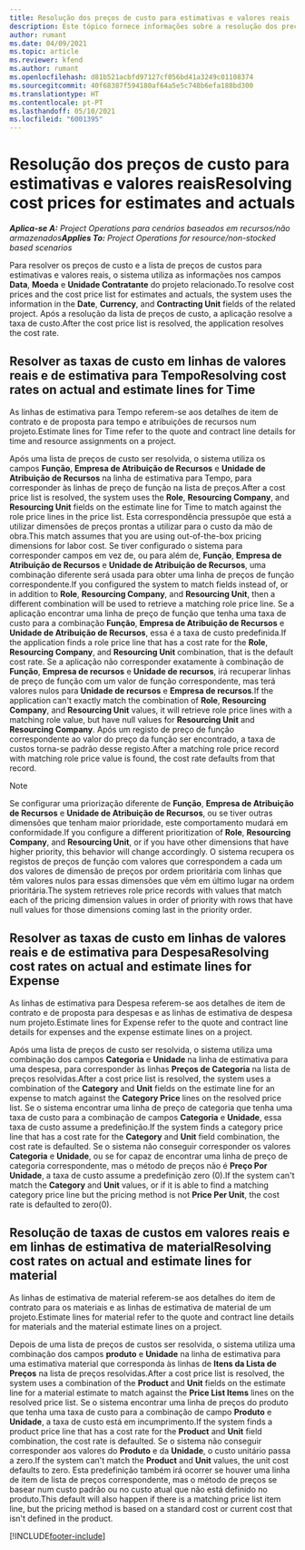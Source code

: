 ```yaml
---
title: Resolução dos preços de custo para estimativas e valores reais
description: Este tópico fornece informações sobre a resolução dos preços de custo para estimativas e valores reais.
author: rumant
ms.date: 04/09/2021
ms.topic: article
ms.reviewer: kfend
ms.author: rumant
ms.openlocfilehash: d81b521acbfd97127cf056bd41a3249c01108374
ms.sourcegitcommit: 40f68387f594180af64a5e5c748b6efa188bd300
ms.translationtype: HT
ms.contentlocale: pt-PT
ms.lasthandoff: 05/10/2021
ms.locfileid: "6001395"
---
```

# <a name="resolving-cost-prices-for-estimates-and-actuals"></a><span data-ttu-id="a744c-103">Resolução dos preços de custo para estimativas e valores reais</span><span class="sxs-lookup"><span data-stu-id="a744c-103">Resolving cost prices for estimates and actuals</span></span>

<span data-ttu-id="a744c-104">_**Aplica-se A:** Project Operations para cenários baseados em recursos/não armazenados_</span><span class="sxs-lookup"><span data-stu-id="a744c-104">_**Applies To:** Project Operations for resource/non-stocked based scenarios_</span></span>

<span data-ttu-id="a744c-105">Para resolver os preços de custo e a lista de preços de custos para estimativas e valores reais, o sistema utiliza as informações nos campos **Data**, **Moeda** e **Unidade Contratante** do projeto relacionado.</span><span class="sxs-lookup"><span data-stu-id="a744c-105">To resolve cost prices and the cost price list for estimates and actuals, the system uses the information in the **Date**, **Currency**, and **Contracting Unit** fields of the related project.</span></span> <span data-ttu-id="a744c-106">Após a resolução da lista de preços de custo, a aplicação resolve a taxa de custo.</span><span class="sxs-lookup"><span data-stu-id="a744c-106">After the cost price list is resolved, the application resolves the cost rate.</span></span>

## <a name="resolving-cost-rates-on-actual-and-estimate-lines-for-time"></a><span data-ttu-id="a744c-107">Resolver as taxas de custo em linhas de valores reais e de estimativa para Tempo</span><span class="sxs-lookup"><span data-stu-id="a744c-107">Resolving cost rates on actual and estimate lines for Time</span></span>

<span data-ttu-id="a744c-108">As linhas de estimativa para Tempo referem-se aos detalhes de item de contrato e de proposta para tempo e atribuições de recursos num projeto.</span><span class="sxs-lookup"><span data-stu-id="a744c-108">Estimate lines for Time refer to the quote and contract line details for time and resource assignments on a project.</span></span>

<span data-ttu-id="a744c-109">Após uma lista de preços de custo ser resolvida, o sistema utiliza os campos **Função**, **Empresa de Atribuição de Recursos** e **Unidade de Atribuição de Recursos** na linha de estimativa para Tempo, para corresponder às linhas de preço de função na lista de preços.</span><span class="sxs-lookup"><span data-stu-id="a744c-109">After a cost price list is resolved, the system uses the **Role**, **Resourcing Company**, and **Resourcing Unit** fields on the estimate line for Time to match against the role price lines in the price list.</span></span> <span data-ttu-id="a744c-110">Esta correspondência pressupõe que está a utilizar dimensões de preços prontas a utilizar para o custo da mão de obra.</span><span class="sxs-lookup"><span data-stu-id="a744c-110">This match assumes that you are using out-of-the-box pricing dimensions for labor cost.</span></span> <span data-ttu-id="a744c-111">Se tiver configurado o sistema para corresponder campos em vez de, ou para além de, **Função**, **Empresa de Atribuição de Recursos** e **Unidade de Atribuição de Recursos**, uma combinação diferente será usada para obter uma linha de preços de função correspondente.</span><span class="sxs-lookup"><span data-stu-id="a744c-111">If you configured the system to match fields instead of, or in addition to **Role**, **Resourcing Company**, and **Resourcing Unit**, then a different combination will be used to retrieve a matching role price line.</span></span> <span data-ttu-id="a744c-112">Se a aplicação encontrar uma linha de preço de função que tenha uma taxa de custo para a combinação **Função**, **Empresa de Atribuição de Recursos** e **Unidade de Atribuição de Recursos**, essa é a taxa de custo predefinida.</span><span class="sxs-lookup"><span data-stu-id="a744c-112">If the application finds a role price line that has a cost rate for the **Role**, **Resourcing Company**, and **Resourcing Unit** combination, that is the default cost rate.</span></span> <span data-ttu-id="a744c-113">Se a aplicação não corresponder exatamente à combinação de **Função**, **Empresa de recursos** e **Unidade de recursos**, irá recuperar linhas de preço de função com um valor de função correspondente, mas terá valores nulos para **Unidade de recursos** e **Empresa de recursos**.</span><span class="sxs-lookup"><span data-stu-id="a744c-113">If the application can't exactly match the combination of **Role**, **Resourcing Company**, and **Resourcing Unit** values, it will retrieve role price lines with a matching role value, but have null values for **Resourcing Unit** and **Resourcing Company**.</span></span> <span data-ttu-id="a744c-114">Após um registo de preço de função correspondente ao valor do preço da função ser encontrado, a taxa de custos torna-se padrão desse registo.</span><span class="sxs-lookup"><span data-stu-id="a744c-114">After a matching role price record with matching role price value is found, the cost rate defaults from that record.</span></span> 

> [!NOTE]
> <span data-ttu-id="a744c-115">Se configurar uma priorização diferente de **Função**, **Empresa de Atribuição de Recursos** e **Unidade de Atribuição de Recursos**, ou se tiver outras dimensões que tenham maior prioridade, este comportamento mudará em conformidade.</span><span class="sxs-lookup"><span data-stu-id="a744c-115">If you configure a different prioritization of **Role**, **Resourcing Company**, and **Resourcing Unit**, or if you have other dimensions that have higher priority, this behavior will change accordingly.</span></span> <span data-ttu-id="a744c-116">O sistema recupera os registos de preços de função com valores que correspondem a cada um dos valores de dimensão de preços por ordem prioritária com linhas que têm valores nulos para essas dimensões que vêm em último lugar na ordem prioritária.</span><span class="sxs-lookup"><span data-stu-id="a744c-116">The system retrieves role price records with values that match each of the pricing dimension values in order of priority with rows that have null values for those dimensions coming last in the priority order.</span></span>

## <a name="resolving-cost-rates-on-actual-and-estimate-lines-for-expense"></a><span data-ttu-id="a744c-117">Resolver as taxas de custo em linhas de valores reais e de estimativa para Despesa</span><span class="sxs-lookup"><span data-stu-id="a744c-117">Resolving cost rates on actual and estimate lines for Expense</span></span>

<span data-ttu-id="a744c-118">As linhas de estimativa para Despesa referem-se aos detalhes de item de contrato e de proposta para despesas e as linhas de estimativa de despesa num projeto.</span><span class="sxs-lookup"><span data-stu-id="a744c-118">Estimate lines for Expense refer to the quote and contract line details for expenses and the expense estimate lines on a project.</span></span>

<span data-ttu-id="a744c-119">Após uma lista de preços de custo ser resolvida, o sistema utiliza uma combinação dos campos **Categoria** e **Unidade** na linha de estimativa para uma despesa, para corresponder às linhas **Preços de Categoria** na lista de preços resolvidas.</span><span class="sxs-lookup"><span data-stu-id="a744c-119">After a cost price list is resolved, the system uses a combination of the **Category** and **Unit** fields on the estimate line for an expense to match against the **Category Price** lines on the resolved price list.</span></span> <span data-ttu-id="a744c-120">Se o sistema encontrar uma linha de preço de categoria que tenha uma taxa de custo para a combinação de campos **Categoria** e **Unidade**, essa taxa de custo assume a predefinição.</span><span class="sxs-lookup"><span data-stu-id="a744c-120">If the system finds a category price line that has a cost rate for the **Category** and **Unit** field combination, the cost rate is defaulted.</span></span> <span data-ttu-id="a744c-121">Se o sistema não conseguir corresponder os valores **Categoria** e **Unidade**, ou se for capaz de encontrar uma linha de preço de categoria correspondente, mas o método de preços não é **Preço Por Unidade**, a taxa de custo assume a predefinição zero (0).</span><span class="sxs-lookup"><span data-stu-id="a744c-121">If the system can't match the **Category** and **Unit** values, or if it is able to find a matching category price line but the pricing method is not **Price Per Unit**, the cost rate is defaulted to zero(0).</span></span>

## <a name="resolving-cost-rates-on-actual-and-estimate-lines-for-material"></a><span data-ttu-id="a744c-122">Resolução de taxas de custos em valores reais e em linhas de estimativa de material</span><span class="sxs-lookup"><span data-stu-id="a744c-122">Resolving cost rates on actual and estimate lines for material</span></span>

<span data-ttu-id="a744c-123">As linhas de estimativa de material referem-se aos detalhes do item de contrato para os materiais e as linhas de estimativa de material de um projeto.</span><span class="sxs-lookup"><span data-stu-id="a744c-123">Estimate lines for material refer to the quote and contract line details for materials and the material estimate lines on a project.</span></span>

<span data-ttu-id="a744c-124">Depois de uma lista de preços de custos ser resolvida, o sistema utiliza uma combinação dos campos **produto** e **Unidade** na linha de estimativa para uma estimativa material que corresponda às linhas de **Itens da Lista de Preços** na lista de preços resolvidas.</span><span class="sxs-lookup"><span data-stu-id="a744c-124">After a cost price list is resolved, the system uses a combination of the **Product** and **Unit** fields on the estimate line for a material estimate to match against the **Price List Items** lines on the resolved price list.</span></span> <span data-ttu-id="a744c-125">Se o sistema encontrar uma linha de preços do produto que tenha uma taxa de custo para a combinação de campo **Produto** e **Unidade**, a taxa de custo está em incumprimento.</span><span class="sxs-lookup"><span data-stu-id="a744c-125">If the system finds a product price line that has a cost rate for the **Product** and **Unit** field combination, the cost rate is defaulted.</span></span> <span data-ttu-id="a744c-126">Se o sistema não conseguir corresponder aos valores do **Produto** e da **Unidade**, o custo unitário passa a zero.</span><span class="sxs-lookup"><span data-stu-id="a744c-126">If the system can't match the **Product** and **Unit** values, the unit cost defaults to zero.</span></span> <span data-ttu-id="a744c-127">Esta predefinição também irá ocorrer se houver uma linha de item de lista de preços correspondente, mas o método de preços se basear num custo padrão ou no custo atual que não está definido no produto.</span><span class="sxs-lookup"><span data-stu-id="a744c-127">This default will also happen if there is a matching price list item line, but the pricing method is based on a standard cost or current cost that isn't defined in the product.</span></span>

[!INCLUDE[footer-include](../includes/footer-banner.md)]
